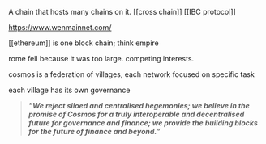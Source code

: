 A chain that hosts many chains on it. [[cross chain]]
[[IBC protocol]]

https://www.wenmainnet.com/

[[ethereum]] is one block chain; think empire

rome fell because it was too large. competing interests.

cosmos is a federation of villages, each network focused on specific task

each village has its own governance

>_**"We reject siloed and centralised hegemonies; we believe in the promise of Cosmos for a truly interoperable and decentralised future for governance and finance; we provide the building blocks for the future of finance and beyond.”**_